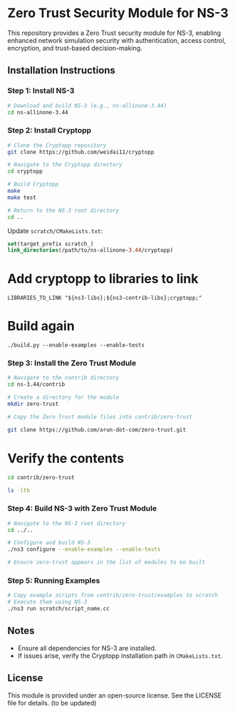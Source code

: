# Zero Trust Security Module for NS-3

This repository provides a Zero Trust security module for NS-3, enabling enhanced network simulation security with authentication, access control, encryption, and trust-based decision-making.

## Installation Instructions

### Step 1: Install NS-3
```bash
# Download and build NS-3 (e.g., ns-allinone-3.44)
cd ns-allinone-3.44
```

### Step 2: Install Cryptopp
```bash
# Clone the Cryptopp repository
git clone https://github.com/weidai11/cryptopp

# Navigate to the Cryptopp directory
cd cryptopp

# Build Cryptopp
make
make test

# Return to the NS-3 root directory
cd ..
```

Update `scratch/CMakeLists.txt`:
```cmake
set(target_prefix scratch_)
link_directories(/path/to/ns-allinone-3.44/cryptopp)
```

# Add cryptopp to libraries to link

```
LIBRARIES_TO_LINK "${ns3-libs};${ns3-contrib-libs};cryptopp;"
```

# Build again
```
./build.py --enable-examples --enable-tests
```

### Step 3: Install the Zero Trust Module
```bash
# Navigate to the contrib directory
cd ns-3.44/contrib

# Create a directory for the module
mkdir zero-trust

# Copy the Zero Trust module files into contrib/zero-trust

git clone https://github.com/arun-dot-com/zero-trust.git
```

# Verify the contents
```bash
cd contrib/zero-trust

ls -lth 
```

### Step 4: Build NS-3 with Zero Trust Module
```bash
# Navigate to the NS-3 root directory
cd ../..

# Configure and build NS-3
./ns3 configure --enable-examples --enable-tests

# Ensure zero-trust appears in the list of modules to be built

```

### Step 5: Running Examples
```bash
# Copy example scripts from contrib/zero-trust/examples to scratch
# Execute them using NS-3
./ns3 run scratch/script_name.cc
```

## Notes
- Ensure all dependencies for NS-3 are installed.
- If issues arise, verify the Cryptopp installation path in `CMakeLists.txt`.

## License
This module is provided under an open-source license. See the LICENSE file for details. (to be updated)

